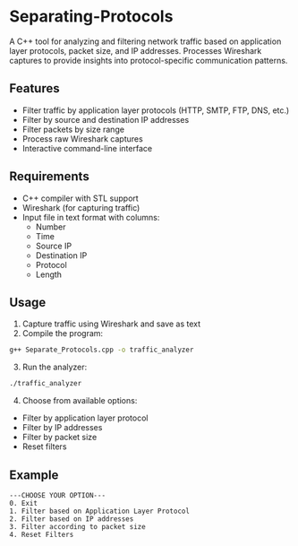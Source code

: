 # Separating-Protocols
A C++ tool for analyzing and filtering network traffic based on application layer protocols, packet size, and IP addresses. Processes Wireshark captures to provide insights into protocol-specific communication patterns.

## Features
- Filter traffic by application layer protocols (HTTP, SMTP, FTP, DNS, etc.)
- Filter by source and destination IP addresses
- Filter packets by size range
- Process raw Wireshark captures
- Interactive command-line interface

## Requirements
- C++ compiler with STL support
- Wireshark (for capturing traffic)
- Input file in text format with columns:
  - Number
  - Time
  - Source IP
  - Destination IP
  - Protocol
  - Length

## Usage
1. Capture traffic using Wireshark and save as text
2. Compile the program:
```bash
g++ Separate_Protocols.cpp -o traffic_analyzer
```

3. Run the analyzer:
```bash
./traffic_analyzer
```

4. Choose from available options:
- Filter by application layer protocol
- Filter by IP addresses
- Filter by packet size
- Reset filters

## Example
```
---CHOOSE YOUR OPTION---
0. Exit
1. Filter based on Application Layer Protocol
2. Filter based on IP addresses
3. Filter according to packet size
4. Reset Filters
```
